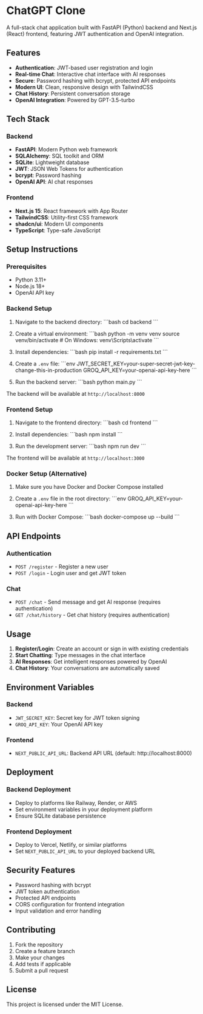 # ChatGPT Clone

A full-stack chat application built with FastAPI (Python) backend and Next.js (React) frontend, featuring JWT authentication and OpenAI integration.

## Features

- **Authentication**: JWT-based user registration and login
- **Real-time Chat**: Interactive chat interface with AI responses
- **Secure**: Password hashing with bcrypt, protected API endpoints
- **Modern UI**: Clean, responsive design with TailwindCSS
- **Chat History**: Persistent conversation storage
- **OpenAI Integration**: Powered by GPT-3.5-turbo

## Tech Stack

### Backend
- **FastAPI**: Modern Python web framework
- **SQLAlchemy**: SQL toolkit and ORM
- **SQLite**: Lightweight database
- **JWT**: JSON Web Tokens for authentication
- **bcrypt**: Password hashing
- **OpenAI API**: AI chat responses

### Frontend
- **Next.js 15**: React framework with App Router
- **TailwindCSS**: Utility-first CSS framework
- **shadcn/ui**: Modern UI components
- **TypeScript**: Type-safe JavaScript

## Setup Instructions

### Prerequisites
- Python 3.11+
- Node.js 18+
- OpenAI API key

### Backend Setup

1. Navigate to the backend directory:
   \`\`\`bash
   cd backend
   \`\`\`

2. Create a virtual environment:
   \`\`\`bash
   python -m venv venv
   source venv/bin/activate  # On Windows: venv\Scripts\activate
   \`\`\`

3. Install dependencies:
   \`\`\`bash
   pip install -r requirements.txt
   \`\`\`

4. Create a `.env` file:
   \`\`\`env
   JWT_SECRET_KEY=your-super-secret-jwt-key-change-this-in-production
   GROQ_API_KEY=your-openai-api-key-here
   \`\`\`

5. Run the backend server:
   \`\`\`bash
   python main.py
   \`\`\`

The backend will be available at `http://localhost:8000`

### Frontend Setup

1. Navigate to the frontend directory:
   \`\`\`bash
   cd frontend
   \`\`\`

2. Install dependencies:
   \`\`\`bash
   npm install
   \`\`\`

3. Run the development server:
   \`\`\`bash
   npm run dev
   \`\`\`

The frontend will be available at `http://localhost:3000`

### Docker Setup (Alternative)

1. Make sure you have Docker and Docker Compose installed

2. Create a `.env` file in the root directory:
   \`\`\`env
   GROQ_API_KEY=your-openai-api-key-here
   \`\`\`

3. Run with Docker Compose:
   \`\`\`bash
   docker-compose up --build
   \`\`\`

## API Endpoints

### Authentication
- `POST /register` - Register a new user
- `POST /login` - Login user and get JWT token

### Chat
- `POST /chat` - Send message and get AI response (requires authentication)
- `GET /chat/history` - Get chat history (requires authentication)

## Usage

1. **Register/Login**: Create an account or sign in with existing credentials
2. **Start Chatting**: Type messages in the chat interface
3. **AI Responses**: Get intelligent responses powered by OpenAI
4. **Chat History**: Your conversations are automatically saved

## Environment Variables

### Backend
- `JWT_SECRET_KEY`: Secret key for JWT token signing
- `GROQ_API_KEY`: Your OpenAI API key

### Frontend
- `NEXT_PUBLIC_API_URL`: Backend API URL (default: http://localhost:8000)

## Deployment

### Backend Deployment
- Deploy to platforms like Railway, Render, or AWS
- Set environment variables in your deployment platform
- Ensure SQLite database persistence

### Frontend Deployment
- Deploy to Vercel, Netlify, or similar platforms
- Set `NEXT_PUBLIC_API_URL` to your deployed backend URL

## Security Features

- Password hashing with bcrypt
- JWT token authentication
- Protected API endpoints
- CORS configuration for frontend integration
- Input validation and error handling

## Contributing

1. Fork the repository
2. Create a feature branch
3. Make your changes
4. Add tests if applicable
5. Submit a pull request

## License

This project is licensed under the MIT License.
